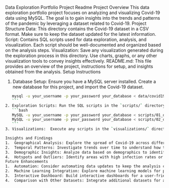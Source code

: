 Data Exploration Portfolio Project Readme
Project Overview
This data exploration portfolio project focuses on analyzing and visualizing Covid-19 data using MySQL. The goal is to gain insights into the trends and patterns of the pandemic by leveraging a dataset related to Covid-19.
Project Structure
Data: This directory contains the Covid-19 dataset in a CSV format. Make sure to keep the dataset updated for the latest information.
Script: Contains SQL scripts used for data exploration, analysis, and visualization. Each script should be well-documented and organized based on the analysis steps.
Visualization: Save any visualization generated during the exploration process in this directory. Use charts, graphs, or any other visualization tools to convey insights effectively.
README.md: This file provides an overview of the project, instructions for setup, and insights obtained from the analysis.
Setup Instructions
1. Database Setup: Ensure you have a MySQL server installed. Create a new database for this project, and import the Covid-19 dataset.
 ```bash
    mysql -u your_username -p your_password your_database < data/covid19_dataset.sql
    ```
2. Exploration Scripts: Run the SQL scripts in the `scripts/` directory in the specified order to perform data exploration and analysis.
    ```bash
    MySQL -u your_username -p your_password your_database < scripts/01_data_preparation.sql
    MySQL -u your_username -p your_password your_database < scripts/02_data_analysis.sql
    ```
3. Visualizations:  Execute any scripts in the `visualizations/` directory to generate visualizations based on the analysis.

Insights and Findings
1.	Geographical Analysis: Explore the spread of Covid-19 across different regions.
2.	Temporal Patterns: Investigate trends over time to understand how the pandemic has evolved.
3.	Demographic Insights: Analyze data based on demographics to identify vulnerable populations.
4.	Hotspots and Outliers: Identify areas with high infection rates or unusual patterns.
Future Enhancements
1.	Automation: Consider automating data updates to keep the analysis current.
2.	Machine Learning Integration: Explore machine learning models for predictive analysis.
3.	Interactive Dashboard: Build interactive dashboards for a user-friendly experience.
4.	Comparison with Other Datasets: Integrate additional datasets for a comprehensive analysis.
